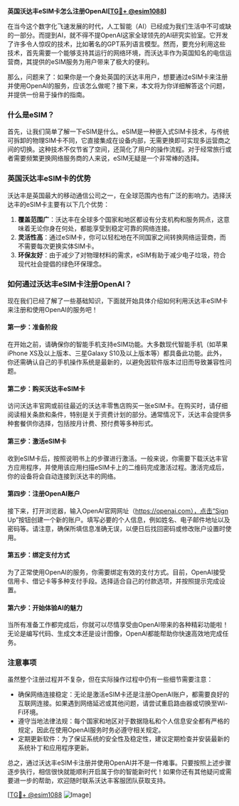 **英国沃达丰eSIM卡怎么注册OpenAI[[TG💪+ @esim1088](https://t.me/s/esim1088)]**

在当今这个数字化飞速发展的时代，人工智能（AI）已经成为我们生活中不可或缺的一部分。而提到AI，就不得不提OpenAI这家全球领先的AI研究实验室。它开发了许多令人惊叹的技术，比如著名的GPT系列语言模型。然而，要充分利用这些技术，首先需要一个能够支持其运行的网络环境，而沃达丰作为英国知名的电信运营商，其提供的eSIM服务为用户带来了极大的便利。

那么，问题来了：如果你是一个身处英国的沃达丰用户，想要通过eSIM卡来注册并使用OpenAI的服务，应该怎么做呢？接下来，本文将为你详细解答这个问题，并提供一份易于操作的指南。

### 什么是eSIM？

首先，让我们简单了解一下eSIM是什么。eSIM是一种嵌入式SIM卡技术，与传统可拆卸的物理SIM卡不同，它直接集成在设备内部，无需更换即可实现多运营商之间的切换。这种技术不仅节省了空间，还简化了用户的操作流程。对于经常旅行或者需要频繁更换网络服务商的人来说，eSIM无疑是一个非常棒的选择。

### 英国沃达丰eSIM卡的优势

沃达丰是英国最大的移动通信公司之一，在全球范围内也有广泛的影响力。选择沃达丰的eSIM卡主要有以下几个优势：

1. **覆盖范围广**：沃达丰在全球多个国家和地区都设有分支机构和服务网点，这意味着无论你身在何处，都能享受到稳定可靠的网络连接。
2. **灵活性高**：通过eSIM卡，你可以轻松地在不同国家之间转换网络运营商，而不需要每次更换实体SIM卡。
3. **环保友好**：由于减少了对物理材料的需求，eSIM有助于减少电子垃圾，符合现代社会提倡的绿色环保理念。

### 如何通过沃达丰eSIM卡注册OpenAI？

现在我们已经了解了一些基础知识，下面就开始具体介绍如何利用沃达丰eSIM卡来注册和使用OpenAI的服务吧！

#### 第一步：准备阶段

在开始之前，请确保你的智能手机支持eSIM功能。大多数现代智能手机（如苹果iPhone XS及以上版本、三星Galaxy S10及以上版本等）都具备此功能。此外，你还需确认自己的手机操作系统是最新的，以避免因软件版本过旧而导致兼容性问题。

#### 第二步：购买沃达丰eSIM卡

访问沃达丰官网或前往最近的沃达丰零售店购买一张eSIM卡。在购买时，请仔细阅读相关条款和条件，特别是关于资费计划的部分。通常情况下，沃达丰会提供多种套餐供你选择，包括按月计费、预付费等多种形式。

#### 第三步：激活eSIM卡

收到eSIM卡后，按照说明书上的步骤进行激活。一般来说，你需要下载沃达丰官方应用程序，并使用该应用扫描eSIM卡上的二维码完成激活过程。激活完成后，你的设备将会自动连接到沃达丰的网络。

#### 第四步：注册OpenAI账户

接下来，打开浏览器，输入OpenAI官网网址（https://openai.com），点击“Sign Up”按钮创建一个新的账户。填写必要的个人信息，例如姓名、电子邮件地址以及密码等。请注意，确保所填信息准确无误，以便日后找回密码或修改账户设置时使用。

#### 第五步：绑定支付方式

为了正常使用OpenAI的服务，你需要绑定有效的支付方式。目前，OpenAI接受信用卡、借记卡等多种支付手段。选择适合自己的付款选项，并按照提示完成设置。

#### 第六步：开始体验AI的魅力

当所有准备工作都完成后，你就可以尽情享受由OpenAI带来的各种精彩功能啦！无论是编写代码、生成文本还是设计图像，OpenAI都能帮助你快速高效地完成任务。

### 注意事项

虽然整个注册过程并不复杂，但在实际操作过程中仍有一些细节需要注意：

- 确保网络连接稳定：无论是激活eSIM卡还是注册OpenAI账户，都需要良好的互联网连接。如果遇到网络延迟或其他问题，请尝试重启路由器或切换至Wi-Fi环境。
- 遵守当地法律法规：每个国家和地区对于数据隐私和个人信息安全都有严格的规定，因此在使用OpenAI服务时务必遵守相关规定。
- 定期更新软件：为了保证系统的安全性及稳定性，建议定期检查并安装最新的系统补丁和应用程序更新。

总之，通过沃达丰eSIM卡注册并使用OpenAI并不是一件难事。只要按照上述步骤逐步执行，相信很快就能顺利开启属于你的智能新时代！如果你还有其他疑问或需要进一步的帮助，欢迎随时联系沃达丰客服团队获取支持。

[[TG💪+ @esim1088](https://t.me/s/esim1088) ![Image](https://i.postimg.cc/4NQfJmqS/Snipaste-2025-05-13-00-14-12.png)]